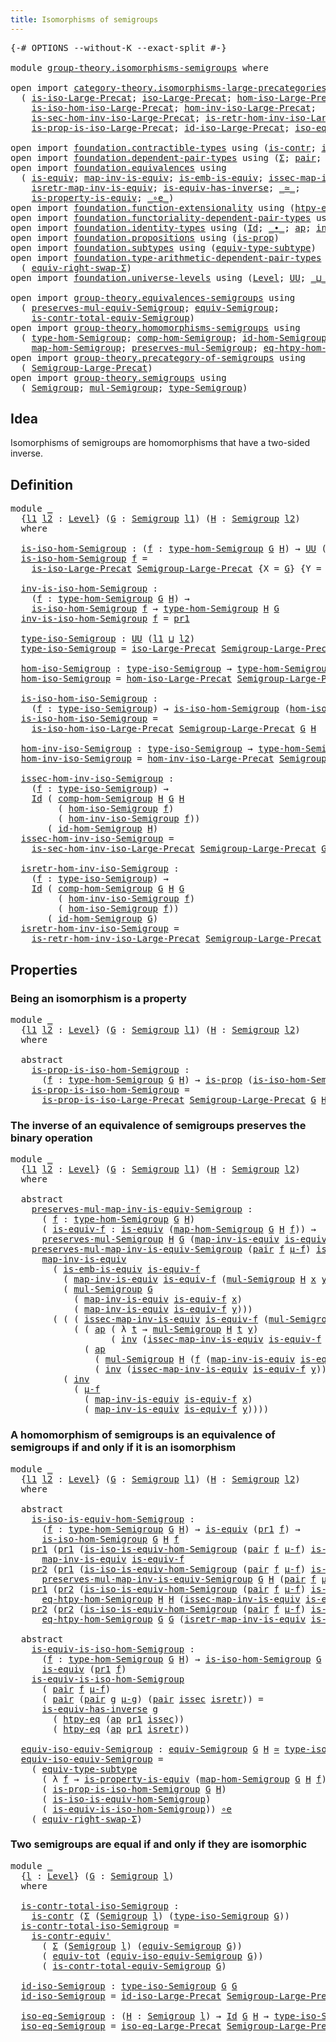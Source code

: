 ```yaml
---
title: Isomorphisms of semigroups
---
```


<pre class="Agda"><a id="52" class="Symbol">{-#</a> <a id="56" class="Keyword">OPTIONS</a> <a id="64" class="Pragma">--without-K</a> <a id="76" class="Pragma">--exact-split</a> <a id="90" class="Symbol">#-}</a>

<a id="95" class="Keyword">module</a> <a id="102" href="group-theory.isomorphisms-semigroups.html" class="Module">group-theory.isomorphisms-semigroups</a> <a id="139" class="Keyword">where</a>

<a id="146" class="Keyword">open</a> <a id="151" class="Keyword">import</a> <a id="158" href="category-theory.isomorphisms-large-precategories.html" class="Module">category-theory.isomorphisms-large-precategories</a> <a id="207" class="Keyword">using</a>
  <a id="215" class="Symbol">(</a> <a id="217" href="category-theory.isomorphisms-large-precategories.html#1253" class="Function">is-iso-Large-Precat</a><a id="236" class="Symbol">;</a> <a id="238" href="category-theory.isomorphisms-large-precategories.html#1879" class="Function">iso-Large-Precat</a><a id="254" class="Symbol">;</a> <a id="256" href="category-theory.isomorphisms-large-precategories.html#2025" class="Function">hom-iso-Large-Precat</a><a id="276" class="Symbol">;</a>
    <a id="282" href="category-theory.isomorphisms-large-precategories.html#2127" class="Function">is-iso-hom-iso-Large-Precat</a><a id="309" class="Symbol">;</a> <a id="311" href="category-theory.isomorphisms-large-precategories.html#2280" class="Function">hom-inv-iso-Large-Precat</a><a id="335" class="Symbol">;</a>
    <a id="341" href="category-theory.isomorphisms-large-precategories.html#2400" class="Function">is-sec-hom-inv-iso-Large-Precat</a><a id="372" class="Symbol">;</a> <a id="374" href="category-theory.isomorphisms-large-precategories.html#2652" class="Function">is-retr-hom-inv-iso-Large-Precat</a><a id="406" class="Symbol">;</a>
    <a id="412" href="category-theory.isomorphisms-large-precategories.html#5605" class="Function">is-prop-is-iso-Large-Precat</a><a id="439" class="Symbol">;</a> <a id="441" href="category-theory.isomorphisms-large-precategories.html#3263" class="Function">id-iso-Large-Precat</a><a id="460" class="Symbol">;</a> <a id="462" href="category-theory.isomorphisms-large-precategories.html#3932" class="Function">iso-eq-Large-Precat</a><a id="481" class="Symbol">)</a>

<a id="484" class="Keyword">open</a> <a id="489" class="Keyword">import</a> <a id="496" href="foundation.contractible-types.html" class="Module">foundation.contractible-types</a> <a id="526" class="Keyword">using</a> <a id="532" class="Symbol">(</a><a id="533" href="foundation-core.contractible-types.html#1006" class="Function">is-contr</a><a id="541" class="Symbol">;</a> <a id="543" href="foundation-core.contractible-types.html#3813" class="Function">is-contr-equiv&#39;</a><a id="558" class="Symbol">)</a>
<a id="560" class="Keyword">open</a> <a id="565" class="Keyword">import</a> <a id="572" href="foundation.dependent-pair-types.html" class="Module">foundation.dependent-pair-types</a> <a id="604" class="Keyword">using</a> <a id="610" class="Symbol">(</a><a id="611" href="foundation-core.dependent-pair-types.html#515" class="Record">Σ</a><a id="612" class="Symbol">;</a> <a id="614" href="foundation-core.dependent-pair-types.html#588" class="InductiveConstructor">pair</a><a id="618" class="Symbol">;</a> <a id="620" href="foundation-core.dependent-pair-types.html#605" class="Field">pr1</a><a id="623" class="Symbol">;</a> <a id="625" href="foundation-core.dependent-pair-types.html#617" class="Field">pr2</a><a id="628" class="Symbol">)</a>
<a id="630" class="Keyword">open</a> <a id="635" class="Keyword">import</a> <a id="642" href="foundation.equivalences.html" class="Module">foundation.equivalences</a> <a id="666" class="Keyword">using</a>
  <a id="674" class="Symbol">(</a> <a id="676" href="foundation-core.equivalences.html#1556" class="Function">is-equiv</a><a id="684" class="Symbol">;</a> <a id="686" href="foundation-core.equivalences.html#4187" class="Function">map-inv-is-equiv</a><a id="702" class="Symbol">;</a> <a id="704" href="foundation-core.equivalences.html#15406" class="Function">is-emb-is-equiv</a><a id="719" class="Symbol">;</a> <a id="721" href="foundation-core.equivalences.html#4265" class="Function">issec-map-inv-is-equiv</a><a id="743" class="Symbol">;</a>
    <a id="749" href="foundation-core.equivalences.html#4395" class="Function">isretr-map-inv-is-equiv</a><a id="772" class="Symbol">;</a> <a id="774" href="foundation-core.equivalences.html#3013" class="Function">is-equiv-has-inverse</a><a id="794" class="Symbol">;</a> <a id="796" href="foundation-core.equivalences.html#1621" class="Function Operator">_≃_</a><a id="799" class="Symbol">;</a>
    <a id="805" href="foundation.equivalences.html#11289" class="Function">is-property-is-equiv</a><a id="825" class="Symbol">;</a> <a id="827" href="foundation-core.equivalences.html#7869" class="Function Operator">_∘e_</a><a id="831" class="Symbol">)</a>
<a id="833" class="Keyword">open</a> <a id="838" class="Keyword">import</a> <a id="845" href="foundation.function-extensionality.html" class="Module">foundation.function-extensionality</a> <a id="880" class="Keyword">using</a> <a id="886" class="Symbol">(</a><a id="887" href="foundation-core.function-extensionality.html#965" class="Function">htpy-eq</a><a id="894" class="Symbol">)</a>
<a id="896" class="Keyword">open</a> <a id="901" class="Keyword">import</a> <a id="908" href="foundation.functoriality-dependent-pair-types.html" class="Module">foundation.functoriality-dependent-pair-types</a> <a id="954" class="Keyword">using</a> <a id="960" class="Symbol">(</a><a id="961" href="foundation-core.functoriality-dependent-pair-types.html#6817" class="Function">equiv-tot</a><a id="970" class="Symbol">)</a>
<a id="972" class="Keyword">open</a> <a id="977" class="Keyword">import</a> <a id="984" href="foundation.identity-types.html" class="Module">foundation.identity-types</a> <a id="1010" class="Keyword">using</a> <a id="1016" class="Symbol">(</a><a id="1017" href="foundation-core.identity-types.html#1767" class="Datatype">Id</a><a id="1019" class="Symbol">;</a> <a id="1021" href="foundation-core.identity-types.html#2425" class="Function Operator">_∙_</a><a id="1024" class="Symbol">;</a> <a id="1026" href="foundation-core.identity-types.html#4003" class="Function">ap</a><a id="1028" class="Symbol">;</a> <a id="1030" href="foundation-core.identity-types.html#2729" class="Function">inv</a><a id="1033" class="Symbol">)</a>
<a id="1035" class="Keyword">open</a> <a id="1040" class="Keyword">import</a> <a id="1047" href="foundation.propositions.html" class="Module">foundation.propositions</a> <a id="1071" class="Keyword">using</a> <a id="1077" class="Symbol">(</a><a id="1078" href="foundation-core.propositions.html#1309" class="Function">is-prop</a><a id="1085" class="Symbol">)</a>
<a id="1087" class="Keyword">open</a> <a id="1092" class="Keyword">import</a> <a id="1099" href="foundation.subtypes.html" class="Module">foundation.subtypes</a> <a id="1119" class="Keyword">using</a> <a id="1125" class="Symbol">(</a><a id="1126" href="foundation-core.subtypes.html#6108" class="Function">equiv-type-subtype</a><a id="1144" class="Symbol">)</a>
<a id="1146" class="Keyword">open</a> <a id="1151" class="Keyword">import</a> <a id="1158" href="foundation.type-arithmetic-dependent-pair-types.html" class="Module">foundation.type-arithmetic-dependent-pair-types</a> <a id="1206" class="Keyword">using</a>
  <a id="1214" class="Symbol">(</a> <a id="1216" href="foundation-core.type-arithmetic-dependent-pair-types.html#11376" class="Function">equiv-right-swap-Σ</a><a id="1234" class="Symbol">)</a>
<a id="1236" class="Keyword">open</a> <a id="1241" class="Keyword">import</a> <a id="1248" href="foundation.universe-levels.html" class="Module">foundation.universe-levels</a> <a id="1275" class="Keyword">using</a> <a id="1281" class="Symbol">(</a><a id="1282" href="Agda.Primitive.html#597" class="Postulate">Level</a><a id="1287" class="Symbol">;</a> <a id="1289" href="foundation-core.universe-levels.html#235" class="Primitive">UU</a><a id="1291" class="Symbol">;</a> <a id="1293" href="Agda.Primitive.html#810" class="Primitive Operator">_⊔_</a><a id="1296" class="Symbol">)</a>

<a id="1299" class="Keyword">open</a> <a id="1304" class="Keyword">import</a> <a id="1311" href="group-theory.equivalences-semigroups.html" class="Module">group-theory.equivalences-semigroups</a> <a id="1348" class="Keyword">using</a>
  <a id="1356" class="Symbol">(</a> <a id="1358" href="group-theory.equivalences-semigroups.html#1824" class="Function">preserves-mul-equiv-Semigroup</a><a id="1387" class="Symbol">;</a> <a id="1389" href="group-theory.equivalences-semigroups.html#2014" class="Function">equiv-Semigroup</a><a id="1404" class="Symbol">;</a>
    <a id="1410" href="group-theory.equivalences-semigroups.html#3952" class="Function">is-contr-total-equiv-Semigroup</a><a id="1440" class="Symbol">)</a>
<a id="1442" class="Keyword">open</a> <a id="1447" class="Keyword">import</a> <a id="1454" href="group-theory.homomorphisms-semigroups.html" class="Module">group-theory.homomorphisms-semigroups</a> <a id="1492" class="Keyword">using</a>
  <a id="1500" class="Symbol">(</a> <a id="1502" href="group-theory.homomorphisms-semigroups.html#2338" class="Function">type-hom-Semigroup</a><a id="1520" class="Symbol">;</a> <a id="1522" href="group-theory.homomorphisms-semigroups.html#4961" class="Function">comp-hom-Semigroup</a><a id="1540" class="Symbol">;</a> <a id="1542" href="group-theory.homomorphisms-semigroups.html#4742" class="Function">id-hom-Semigroup</a><a id="1558" class="Symbol">;</a>
    <a id="1564" href="group-theory.homomorphisms-semigroups.html#2476" class="Function">map-hom-Semigroup</a><a id="1581" class="Symbol">;</a> <a id="1583" href="group-theory.homomorphisms-semigroups.html#1935" class="Function">preserves-mul-Semigroup</a><a id="1606" class="Symbol">;</a> <a id="1608" href="group-theory.homomorphisms-semigroups.html#3943" class="Function">eq-htpy-hom-Semigroup</a><a id="1629" class="Symbol">)</a>
<a id="1631" class="Keyword">open</a> <a id="1636" class="Keyword">import</a> <a id="1643" href="group-theory.precategory-of-semigroups.html" class="Module">group-theory.precategory-of-semigroups</a> <a id="1682" class="Keyword">using</a>
  <a id="1690" class="Symbol">(</a> <a id="1692" href="group-theory.precategory-of-semigroups.html#899" class="Function">Semigroup-Large-Precat</a><a id="1714" class="Symbol">)</a>
<a id="1716" class="Keyword">open</a> <a id="1721" class="Keyword">import</a> <a id="1728" href="group-theory.semigroups.html" class="Module">group-theory.semigroups</a> <a id="1752" class="Keyword">using</a>
  <a id="1760" class="Symbol">(</a> <a id="1762" href="group-theory.semigroups.html#750" class="Function">Semigroup</a><a id="1771" class="Symbol">;</a> <a id="1773" href="group-theory.semigroups.html#1228" class="Function">mul-Semigroup</a><a id="1786" class="Symbol">;</a> <a id="1788" href="group-theory.semigroups.html#946" class="Function">type-Semigroup</a><a id="1802" class="Symbol">)</a>
</pre>
## Idea

Isomorphisms of semigroups are homomorphisms that have a two-sided inverse.

## Definition

<pre class="Agda"><a id="1918" class="Keyword">module</a> <a id="1925" href="group-theory.isomorphisms-semigroups.html#1925" class="Module">_</a>
  <a id="1929" class="Symbol">{</a><a id="1930" href="group-theory.isomorphisms-semigroups.html#1930" class="Bound">l1</a> <a id="1933" href="group-theory.isomorphisms-semigroups.html#1933" class="Bound">l2</a> <a id="1936" class="Symbol">:</a> <a id="1938" href="Agda.Primitive.html#597" class="Postulate">Level</a><a id="1943" class="Symbol">}</a> <a id="1945" class="Symbol">(</a><a id="1946" href="group-theory.isomorphisms-semigroups.html#1946" class="Bound">G</a> <a id="1948" class="Symbol">:</a> <a id="1950" href="group-theory.semigroups.html#750" class="Function">Semigroup</a> <a id="1960" href="group-theory.isomorphisms-semigroups.html#1930" class="Bound">l1</a><a id="1962" class="Symbol">)</a> <a id="1964" class="Symbol">(</a><a id="1965" href="group-theory.isomorphisms-semigroups.html#1965" class="Bound">H</a> <a id="1967" class="Symbol">:</a> <a id="1969" href="group-theory.semigroups.html#750" class="Function">Semigroup</a> <a id="1979" href="group-theory.isomorphisms-semigroups.html#1933" class="Bound">l2</a><a id="1981" class="Symbol">)</a>
  <a id="1985" class="Keyword">where</a>
  
  <a id="1996" href="group-theory.isomorphisms-semigroups.html#1996" class="Function">is-iso-hom-Semigroup</a> <a id="2017" class="Symbol">:</a> <a id="2019" class="Symbol">(</a><a id="2020" href="group-theory.isomorphisms-semigroups.html#2020" class="Bound">f</a> <a id="2022" class="Symbol">:</a> <a id="2024" href="group-theory.homomorphisms-semigroups.html#2338" class="Function">type-hom-Semigroup</a> <a id="2043" href="group-theory.isomorphisms-semigroups.html#1946" class="Bound">G</a> <a id="2045" href="group-theory.isomorphisms-semigroups.html#1965" class="Bound">H</a><a id="2046" class="Symbol">)</a> <a id="2048" class="Symbol">→</a> <a id="2050" href="foundation-core.universe-levels.html#235" class="Primitive">UU</a> <a id="2053" class="Symbol">(</a><a id="2054" href="group-theory.isomorphisms-semigroups.html#1930" class="Bound">l1</a> <a id="2057" href="Agda.Primitive.html#810" class="Primitive Operator">⊔</a> <a id="2059" href="group-theory.isomorphisms-semigroups.html#1933" class="Bound">l2</a><a id="2061" class="Symbol">)</a>
  <a id="2065" href="group-theory.isomorphisms-semigroups.html#1996" class="Function">is-iso-hom-Semigroup</a> <a id="2086" href="group-theory.isomorphisms-semigroups.html#2086" class="Bound">f</a> <a id="2088" class="Symbol">=</a>
    <a id="2094" href="category-theory.isomorphisms-large-precategories.html#1253" class="Function">is-iso-Large-Precat</a> <a id="2114" href="group-theory.precategory-of-semigroups.html#899" class="Function">Semigroup-Large-Precat</a> <a id="2137" class="Symbol">{</a><a id="2138" class="Argument">X</a> <a id="2140" class="Symbol">=</a> <a id="2142" href="group-theory.isomorphisms-semigroups.html#1946" class="Bound">G</a><a id="2143" class="Symbol">}</a> <a id="2145" class="Symbol">{</a><a id="2146" class="Argument">Y</a> <a id="2148" class="Symbol">=</a> <a id="2150" href="group-theory.isomorphisms-semigroups.html#1965" class="Bound">H</a><a id="2151" class="Symbol">}</a> <a id="2153" href="group-theory.isomorphisms-semigroups.html#2086" class="Bound">f</a>

  <a id="2158" href="group-theory.isomorphisms-semigroups.html#2158" class="Function">inv-is-iso-hom-Semigroup</a> <a id="2183" class="Symbol">:</a>
    <a id="2189" class="Symbol">(</a><a id="2190" href="group-theory.isomorphisms-semigroups.html#2190" class="Bound">f</a> <a id="2192" class="Symbol">:</a> <a id="2194" href="group-theory.homomorphisms-semigroups.html#2338" class="Function">type-hom-Semigroup</a> <a id="2213" href="group-theory.isomorphisms-semigroups.html#1946" class="Bound">G</a> <a id="2215" href="group-theory.isomorphisms-semigroups.html#1965" class="Bound">H</a><a id="2216" class="Symbol">)</a> <a id="2218" class="Symbol">→</a>
    <a id="2224" href="group-theory.isomorphisms-semigroups.html#1996" class="Function">is-iso-hom-Semigroup</a> <a id="2245" href="group-theory.isomorphisms-semigroups.html#2190" class="Bound">f</a> <a id="2247" class="Symbol">→</a> <a id="2249" href="group-theory.homomorphisms-semigroups.html#2338" class="Function">type-hom-Semigroup</a> <a id="2268" href="group-theory.isomorphisms-semigroups.html#1965" class="Bound">H</a> <a id="2270" href="group-theory.isomorphisms-semigroups.html#1946" class="Bound">G</a>
  <a id="2274" href="group-theory.isomorphisms-semigroups.html#2158" class="Function">inv-is-iso-hom-Semigroup</a> <a id="2299" href="group-theory.isomorphisms-semigroups.html#2299" class="Bound">f</a> <a id="2301" class="Symbol">=</a> <a id="2303" href="foundation-core.dependent-pair-types.html#605" class="Field">pr1</a>

  <a id="2310" href="group-theory.isomorphisms-semigroups.html#2310" class="Function">type-iso-Semigroup</a> <a id="2329" class="Symbol">:</a> <a id="2331" href="foundation-core.universe-levels.html#235" class="Primitive">UU</a> <a id="2334" class="Symbol">(</a><a id="2335" href="group-theory.isomorphisms-semigroups.html#1930" class="Bound">l1</a> <a id="2338" href="Agda.Primitive.html#810" class="Primitive Operator">⊔</a> <a id="2340" href="group-theory.isomorphisms-semigroups.html#1933" class="Bound">l2</a><a id="2342" class="Symbol">)</a>
  <a id="2346" href="group-theory.isomorphisms-semigroups.html#2310" class="Function">type-iso-Semigroup</a> <a id="2365" class="Symbol">=</a> <a id="2367" href="category-theory.isomorphisms-large-precategories.html#1879" class="Function">iso-Large-Precat</a> <a id="2384" href="group-theory.precategory-of-semigroups.html#899" class="Function">Semigroup-Large-Precat</a> <a id="2407" href="group-theory.isomorphisms-semigroups.html#1946" class="Bound">G</a> <a id="2409" href="group-theory.isomorphisms-semigroups.html#1965" class="Bound">H</a>
  
  <a id="2416" href="group-theory.isomorphisms-semigroups.html#2416" class="Function">hom-iso-Semigroup</a> <a id="2434" class="Symbol">:</a> <a id="2436" href="group-theory.isomorphisms-semigroups.html#2310" class="Function">type-iso-Semigroup</a> <a id="2455" class="Symbol">→</a> <a id="2457" href="group-theory.homomorphisms-semigroups.html#2338" class="Function">type-hom-Semigroup</a> <a id="2476" href="group-theory.isomorphisms-semigroups.html#1946" class="Bound">G</a> <a id="2478" href="group-theory.isomorphisms-semigroups.html#1965" class="Bound">H</a>
  <a id="2482" href="group-theory.isomorphisms-semigroups.html#2416" class="Function">hom-iso-Semigroup</a> <a id="2500" class="Symbol">=</a> <a id="2502" href="category-theory.isomorphisms-large-precategories.html#2025" class="Function">hom-iso-Large-Precat</a> <a id="2523" href="group-theory.precategory-of-semigroups.html#899" class="Function">Semigroup-Large-Precat</a> <a id="2546" href="group-theory.isomorphisms-semigroups.html#1946" class="Bound">G</a> <a id="2548" href="group-theory.isomorphisms-semigroups.html#1965" class="Bound">H</a>

  <a id="2553" href="group-theory.isomorphisms-semigroups.html#2553" class="Function">is-iso-hom-iso-Semigroup</a> <a id="2578" class="Symbol">:</a>
    <a id="2584" class="Symbol">(</a><a id="2585" href="group-theory.isomorphisms-semigroups.html#2585" class="Bound">f</a> <a id="2587" class="Symbol">:</a> <a id="2589" href="group-theory.isomorphisms-semigroups.html#2310" class="Function">type-iso-Semigroup</a><a id="2607" class="Symbol">)</a> <a id="2609" class="Symbol">→</a> <a id="2611" href="group-theory.isomorphisms-semigroups.html#1996" class="Function">is-iso-hom-Semigroup</a> <a id="2632" class="Symbol">(</a><a id="2633" href="group-theory.isomorphisms-semigroups.html#2416" class="Function">hom-iso-Semigroup</a> <a id="2651" href="group-theory.isomorphisms-semigroups.html#2585" class="Bound">f</a><a id="2652" class="Symbol">)</a>
  <a id="2656" href="group-theory.isomorphisms-semigroups.html#2553" class="Function">is-iso-hom-iso-Semigroup</a> <a id="2681" class="Symbol">=</a>
    <a id="2687" href="category-theory.isomorphisms-large-precategories.html#2127" class="Function">is-iso-hom-iso-Large-Precat</a> <a id="2715" href="group-theory.precategory-of-semigroups.html#899" class="Function">Semigroup-Large-Precat</a> <a id="2738" href="group-theory.isomorphisms-semigroups.html#1946" class="Bound">G</a> <a id="2740" href="group-theory.isomorphisms-semigroups.html#1965" class="Bound">H</a>

  <a id="2745" href="group-theory.isomorphisms-semigroups.html#2745" class="Function">hom-inv-iso-Semigroup</a> <a id="2767" class="Symbol">:</a> <a id="2769" href="group-theory.isomorphisms-semigroups.html#2310" class="Function">type-iso-Semigroup</a> <a id="2788" class="Symbol">→</a> <a id="2790" href="group-theory.homomorphisms-semigroups.html#2338" class="Function">type-hom-Semigroup</a> <a id="2809" href="group-theory.isomorphisms-semigroups.html#1965" class="Bound">H</a> <a id="2811" href="group-theory.isomorphisms-semigroups.html#1946" class="Bound">G</a>
  <a id="2815" href="group-theory.isomorphisms-semigroups.html#2745" class="Function">hom-inv-iso-Semigroup</a> <a id="2837" class="Symbol">=</a> <a id="2839" href="category-theory.isomorphisms-large-precategories.html#2280" class="Function">hom-inv-iso-Large-Precat</a> <a id="2864" href="group-theory.precategory-of-semigroups.html#899" class="Function">Semigroup-Large-Precat</a> <a id="2887" href="group-theory.isomorphisms-semigroups.html#1946" class="Bound">G</a> <a id="2889" href="group-theory.isomorphisms-semigroups.html#1965" class="Bound">H</a>

  <a id="2894" href="group-theory.isomorphisms-semigroups.html#2894" class="Function">issec-hom-inv-iso-Semigroup</a> <a id="2922" class="Symbol">:</a>
    <a id="2928" class="Symbol">(</a><a id="2929" href="group-theory.isomorphisms-semigroups.html#2929" class="Bound">f</a> <a id="2931" class="Symbol">:</a> <a id="2933" href="group-theory.isomorphisms-semigroups.html#2310" class="Function">type-iso-Semigroup</a><a id="2951" class="Symbol">)</a> <a id="2953" class="Symbol">→</a>
    <a id="2959" href="foundation-core.identity-types.html#1767" class="Datatype">Id</a> <a id="2962" class="Symbol">(</a> <a id="2964" href="group-theory.homomorphisms-semigroups.html#4961" class="Function">comp-hom-Semigroup</a> <a id="2983" href="group-theory.isomorphisms-semigroups.html#1965" class="Bound">H</a> <a id="2985" href="group-theory.isomorphisms-semigroups.html#1946" class="Bound">G</a> <a id="2987" href="group-theory.isomorphisms-semigroups.html#1965" class="Bound">H</a>
         <a id="2998" class="Symbol">(</a> <a id="3000" href="group-theory.isomorphisms-semigroups.html#2416" class="Function">hom-iso-Semigroup</a> <a id="3018" href="group-theory.isomorphisms-semigroups.html#2929" class="Bound">f</a><a id="3019" class="Symbol">)</a>
         <a id="3030" class="Symbol">(</a> <a id="3032" href="group-theory.isomorphisms-semigroups.html#2745" class="Function">hom-inv-iso-Semigroup</a> <a id="3054" href="group-theory.isomorphisms-semigroups.html#2929" class="Bound">f</a><a id="3055" class="Symbol">))</a>
       <a id="3065" class="Symbol">(</a> <a id="3067" href="group-theory.homomorphisms-semigroups.html#4742" class="Function">id-hom-Semigroup</a> <a id="3084" href="group-theory.isomorphisms-semigroups.html#1965" class="Bound">H</a><a id="3085" class="Symbol">)</a>
  <a id="3089" href="group-theory.isomorphisms-semigroups.html#2894" class="Function">issec-hom-inv-iso-Semigroup</a> <a id="3117" class="Symbol">=</a>
    <a id="3123" href="category-theory.isomorphisms-large-precategories.html#2400" class="Function">is-sec-hom-inv-iso-Large-Precat</a> <a id="3155" href="group-theory.precategory-of-semigroups.html#899" class="Function">Semigroup-Large-Precat</a> <a id="3178" href="group-theory.isomorphisms-semigroups.html#1946" class="Bound">G</a> <a id="3180" href="group-theory.isomorphisms-semigroups.html#1965" class="Bound">H</a>

  <a id="3185" href="group-theory.isomorphisms-semigroups.html#3185" class="Function">isretr-hom-inv-iso-Semigroup</a> <a id="3214" class="Symbol">:</a>
    <a id="3220" class="Symbol">(</a><a id="3221" href="group-theory.isomorphisms-semigroups.html#3221" class="Bound">f</a> <a id="3223" class="Symbol">:</a> <a id="3225" href="group-theory.isomorphisms-semigroups.html#2310" class="Function">type-iso-Semigroup</a><a id="3243" class="Symbol">)</a> <a id="3245" class="Symbol">→</a>
    <a id="3251" href="foundation-core.identity-types.html#1767" class="Datatype">Id</a> <a id="3254" class="Symbol">(</a> <a id="3256" href="group-theory.homomorphisms-semigroups.html#4961" class="Function">comp-hom-Semigroup</a> <a id="3275" href="group-theory.isomorphisms-semigroups.html#1946" class="Bound">G</a> <a id="3277" href="group-theory.isomorphisms-semigroups.html#1965" class="Bound">H</a> <a id="3279" href="group-theory.isomorphisms-semigroups.html#1946" class="Bound">G</a>
         <a id="3290" class="Symbol">(</a> <a id="3292" href="group-theory.isomorphisms-semigroups.html#2745" class="Function">hom-inv-iso-Semigroup</a> <a id="3314" href="group-theory.isomorphisms-semigroups.html#3221" class="Bound">f</a><a id="3315" class="Symbol">)</a>
         <a id="3326" class="Symbol">(</a> <a id="3328" href="group-theory.isomorphisms-semigroups.html#2416" class="Function">hom-iso-Semigroup</a> <a id="3346" href="group-theory.isomorphisms-semigroups.html#3221" class="Bound">f</a><a id="3347" class="Symbol">))</a>
       <a id="3357" class="Symbol">(</a> <a id="3359" href="group-theory.homomorphisms-semigroups.html#4742" class="Function">id-hom-Semigroup</a> <a id="3376" href="group-theory.isomorphisms-semigroups.html#1946" class="Bound">G</a><a id="3377" class="Symbol">)</a>
  <a id="3381" href="group-theory.isomorphisms-semigroups.html#3185" class="Function">isretr-hom-inv-iso-Semigroup</a> <a id="3410" class="Symbol">=</a>
    <a id="3416" href="category-theory.isomorphisms-large-precategories.html#2652" class="Function">is-retr-hom-inv-iso-Large-Precat</a> <a id="3449" href="group-theory.precategory-of-semigroups.html#899" class="Function">Semigroup-Large-Precat</a> <a id="3472" href="group-theory.isomorphisms-semigroups.html#1946" class="Bound">G</a> <a id="3474" href="group-theory.isomorphisms-semigroups.html#1965" class="Bound">H</a>
</pre>
## Properties

### Being an isomorphism is a property

<pre class="Agda"><a id="3544" class="Keyword">module</a> <a id="3551" href="group-theory.isomorphisms-semigroups.html#3551" class="Module">_</a>
  <a id="3555" class="Symbol">{</a><a id="3556" href="group-theory.isomorphisms-semigroups.html#3556" class="Bound">l1</a> <a id="3559" href="group-theory.isomorphisms-semigroups.html#3559" class="Bound">l2</a> <a id="3562" class="Symbol">:</a> <a id="3564" href="Agda.Primitive.html#597" class="Postulate">Level</a><a id="3569" class="Symbol">}</a> <a id="3571" class="Symbol">(</a><a id="3572" href="group-theory.isomorphisms-semigroups.html#3572" class="Bound">G</a> <a id="3574" class="Symbol">:</a> <a id="3576" href="group-theory.semigroups.html#750" class="Function">Semigroup</a> <a id="3586" href="group-theory.isomorphisms-semigroups.html#3556" class="Bound">l1</a><a id="3588" class="Symbol">)</a> <a id="3590" class="Symbol">(</a><a id="3591" href="group-theory.isomorphisms-semigroups.html#3591" class="Bound">H</a> <a id="3593" class="Symbol">:</a> <a id="3595" href="group-theory.semigroups.html#750" class="Function">Semigroup</a> <a id="3605" href="group-theory.isomorphisms-semigroups.html#3559" class="Bound">l2</a><a id="3607" class="Symbol">)</a>
  <a id="3611" class="Keyword">where</a>

  <a id="3620" class="Keyword">abstract</a>
    <a id="3633" href="group-theory.isomorphisms-semigroups.html#3633" class="Function">is-prop-is-iso-hom-Semigroup</a> <a id="3662" class="Symbol">:</a>
      <a id="3670" class="Symbol">(</a><a id="3671" href="group-theory.isomorphisms-semigroups.html#3671" class="Bound">f</a> <a id="3673" class="Symbol">:</a> <a id="3675" href="group-theory.homomorphisms-semigroups.html#2338" class="Function">type-hom-Semigroup</a> <a id="3694" href="group-theory.isomorphisms-semigroups.html#3572" class="Bound">G</a> <a id="3696" href="group-theory.isomorphisms-semigroups.html#3591" class="Bound">H</a><a id="3697" class="Symbol">)</a> <a id="3699" class="Symbol">→</a> <a id="3701" href="foundation-core.propositions.html#1309" class="Function">is-prop</a> <a id="3709" class="Symbol">(</a><a id="3710" href="group-theory.isomorphisms-semigroups.html#1996" class="Function">is-iso-hom-Semigroup</a> <a id="3731" href="group-theory.isomorphisms-semigroups.html#3572" class="Bound">G</a> <a id="3733" href="group-theory.isomorphisms-semigroups.html#3591" class="Bound">H</a> <a id="3735" href="group-theory.isomorphisms-semigroups.html#3671" class="Bound">f</a><a id="3736" class="Symbol">)</a>
    <a id="3742" href="group-theory.isomorphisms-semigroups.html#3633" class="Function">is-prop-is-iso-hom-Semigroup</a> <a id="3771" class="Symbol">=</a>
      <a id="3779" href="category-theory.isomorphisms-large-precategories.html#5605" class="Function">is-prop-is-iso-Large-Precat</a> <a id="3807" href="group-theory.precategory-of-semigroups.html#899" class="Function">Semigroup-Large-Precat</a> <a id="3830" href="group-theory.isomorphisms-semigroups.html#3572" class="Bound">G</a> <a id="3832" href="group-theory.isomorphisms-semigroups.html#3591" class="Bound">H</a>
</pre>
### The inverse of an equivalence of semigroups preserves the binary operation

<pre class="Agda"><a id="3927" class="Keyword">module</a> <a id="3934" href="group-theory.isomorphisms-semigroups.html#3934" class="Module">_</a>
  <a id="3938" class="Symbol">{</a><a id="3939" href="group-theory.isomorphisms-semigroups.html#3939" class="Bound">l1</a> <a id="3942" href="group-theory.isomorphisms-semigroups.html#3942" class="Bound">l2</a> <a id="3945" class="Symbol">:</a> <a id="3947" href="Agda.Primitive.html#597" class="Postulate">Level</a><a id="3952" class="Symbol">}</a> <a id="3954" class="Symbol">(</a><a id="3955" href="group-theory.isomorphisms-semigroups.html#3955" class="Bound">G</a> <a id="3957" class="Symbol">:</a> <a id="3959" href="group-theory.semigroups.html#750" class="Function">Semigroup</a> <a id="3969" href="group-theory.isomorphisms-semigroups.html#3939" class="Bound">l1</a><a id="3971" class="Symbol">)</a> <a id="3973" class="Symbol">(</a><a id="3974" href="group-theory.isomorphisms-semigroups.html#3974" class="Bound">H</a> <a id="3976" class="Symbol">:</a> <a id="3978" href="group-theory.semigroups.html#750" class="Function">Semigroup</a> <a id="3988" href="group-theory.isomorphisms-semigroups.html#3942" class="Bound">l2</a><a id="3990" class="Symbol">)</a>
  <a id="3994" class="Keyword">where</a>

  <a id="4003" class="Keyword">abstract</a>
    <a id="4016" href="group-theory.isomorphisms-semigroups.html#4016" class="Function">preserves-mul-map-inv-is-equiv-Semigroup</a> <a id="4057" class="Symbol">:</a>
      <a id="4065" class="Symbol">(</a> <a id="4067" href="group-theory.isomorphisms-semigroups.html#4067" class="Bound">f</a> <a id="4069" class="Symbol">:</a> <a id="4071" href="group-theory.homomorphisms-semigroups.html#2338" class="Function">type-hom-Semigroup</a> <a id="4090" href="group-theory.isomorphisms-semigroups.html#3955" class="Bound">G</a> <a id="4092" href="group-theory.isomorphisms-semigroups.html#3974" class="Bound">H</a><a id="4093" class="Symbol">)</a>
      <a id="4101" class="Symbol">(</a> <a id="4103" href="group-theory.isomorphisms-semigroups.html#4103" class="Bound">is-equiv-f</a> <a id="4114" class="Symbol">:</a> <a id="4116" href="foundation-core.equivalences.html#1556" class="Function">is-equiv</a> <a id="4125" class="Symbol">(</a><a id="4126" href="group-theory.homomorphisms-semigroups.html#2476" class="Function">map-hom-Semigroup</a> <a id="4144" href="group-theory.isomorphisms-semigroups.html#3955" class="Bound">G</a> <a id="4146" href="group-theory.isomorphisms-semigroups.html#3974" class="Bound">H</a> <a id="4148" href="group-theory.isomorphisms-semigroups.html#4067" class="Bound">f</a><a id="4149" class="Symbol">))</a> <a id="4152" class="Symbol">→</a>
      <a id="4160" href="group-theory.homomorphisms-semigroups.html#1935" class="Function">preserves-mul-Semigroup</a> <a id="4184" href="group-theory.isomorphisms-semigroups.html#3974" class="Bound">H</a> <a id="4186" href="group-theory.isomorphisms-semigroups.html#3955" class="Bound">G</a> <a id="4188" class="Symbol">(</a><a id="4189" href="foundation-core.equivalences.html#4187" class="Function">map-inv-is-equiv</a> <a id="4206" href="group-theory.isomorphisms-semigroups.html#4103" class="Bound">is-equiv-f</a><a id="4216" class="Symbol">)</a>
    <a id="4222" href="group-theory.isomorphisms-semigroups.html#4016" class="Function">preserves-mul-map-inv-is-equiv-Semigroup</a> <a id="4263" class="Symbol">(</a><a id="4264" href="foundation-core.dependent-pair-types.html#588" class="InductiveConstructor">pair</a> <a id="4269" href="group-theory.isomorphisms-semigroups.html#4269" class="Bound">f</a> <a id="4271" href="group-theory.isomorphisms-semigroups.html#4271" class="Bound">μ-f</a><a id="4274" class="Symbol">)</a> <a id="4276" href="group-theory.isomorphisms-semigroups.html#4276" class="Bound">is-equiv-f</a> <a id="4287" href="group-theory.isomorphisms-semigroups.html#4287" class="Bound">x</a> <a id="4289" href="group-theory.isomorphisms-semigroups.html#4289" class="Bound">y</a> <a id="4291" class="Symbol">=</a>
      <a id="4299" href="foundation-core.equivalences.html#4187" class="Function">map-inv-is-equiv</a>
        <a id="4324" class="Symbol">(</a> <a id="4326" href="foundation-core.equivalences.html#15406" class="Function">is-emb-is-equiv</a> <a id="4342" href="group-theory.isomorphisms-semigroups.html#4276" class="Bound">is-equiv-f</a>
          <a id="4363" class="Symbol">(</a> <a id="4365" href="foundation-core.equivalences.html#4187" class="Function">map-inv-is-equiv</a> <a id="4382" href="group-theory.isomorphisms-semigroups.html#4276" class="Bound">is-equiv-f</a> <a id="4393" class="Symbol">(</a><a id="4394" href="group-theory.semigroups.html#1228" class="Function">mul-Semigroup</a> <a id="4408" href="group-theory.isomorphisms-semigroups.html#3974" class="Bound">H</a> <a id="4410" href="group-theory.isomorphisms-semigroups.html#4287" class="Bound">x</a> <a id="4412" href="group-theory.isomorphisms-semigroups.html#4289" class="Bound">y</a><a id="4413" class="Symbol">))</a>
          <a id="4426" class="Symbol">(</a> <a id="4428" href="group-theory.semigroups.html#1228" class="Function">mul-Semigroup</a> <a id="4442" href="group-theory.isomorphisms-semigroups.html#3955" class="Bound">G</a>
            <a id="4456" class="Symbol">(</a> <a id="4458" href="foundation-core.equivalences.html#4187" class="Function">map-inv-is-equiv</a> <a id="4475" href="group-theory.isomorphisms-semigroups.html#4276" class="Bound">is-equiv-f</a> <a id="4486" href="group-theory.isomorphisms-semigroups.html#4287" class="Bound">x</a><a id="4487" class="Symbol">)</a>
            <a id="4501" class="Symbol">(</a> <a id="4503" href="foundation-core.equivalences.html#4187" class="Function">map-inv-is-equiv</a> <a id="4520" href="group-theory.isomorphisms-semigroups.html#4276" class="Bound">is-equiv-f</a> <a id="4531" href="group-theory.isomorphisms-semigroups.html#4289" class="Bound">y</a><a id="4532" class="Symbol">)))</a>
        <a id="4544" class="Symbol">(</a> <a id="4546" class="Symbol">(</a> <a id="4548" class="Symbol">(</a> <a id="4550" href="foundation-core.equivalences.html#4265" class="Function">issec-map-inv-is-equiv</a> <a id="4573" href="group-theory.isomorphisms-semigroups.html#4276" class="Bound">is-equiv-f</a> <a id="4584" class="Symbol">(</a><a id="4585" href="group-theory.semigroups.html#1228" class="Function">mul-Semigroup</a> <a id="4599" href="group-theory.isomorphisms-semigroups.html#3974" class="Bound">H</a> <a id="4601" href="group-theory.isomorphisms-semigroups.html#4287" class="Bound">x</a> <a id="4603" href="group-theory.isomorphisms-semigroups.html#4289" class="Bound">y</a><a id="4604" class="Symbol">))</a> <a id="4607" href="foundation-core.identity-types.html#2425" class="Function Operator">∙</a>
            <a id="4621" class="Symbol">(</a> <a id="4623" class="Symbol">(</a> <a id="4625" href="foundation-core.identity-types.html#4003" class="Function">ap</a> <a id="4628" class="Symbol">(</a> <a id="4630" class="Symbol">λ</a> <a id="4632" href="group-theory.isomorphisms-semigroups.html#4632" class="Bound">t</a> <a id="4634" class="Symbol">→</a> <a id="4636" href="group-theory.semigroups.html#1228" class="Function">mul-Semigroup</a> <a id="4650" href="group-theory.isomorphisms-semigroups.html#3974" class="Bound">H</a> <a id="4652" href="group-theory.isomorphisms-semigroups.html#4632" class="Bound">t</a> <a id="4654" href="group-theory.isomorphisms-semigroups.html#4289" class="Bound">y</a><a id="4655" class="Symbol">)</a>
                   <a id="4676" class="Symbol">(</a> <a id="4678" href="foundation-core.identity-types.html#2729" class="Function">inv</a> <a id="4682" class="Symbol">(</a><a id="4683" href="foundation-core.equivalences.html#4265" class="Function">issec-map-inv-is-equiv</a> <a id="4706" href="group-theory.isomorphisms-semigroups.html#4276" class="Bound">is-equiv-f</a> <a id="4717" href="group-theory.isomorphisms-semigroups.html#4287" class="Bound">x</a><a id="4718" class="Symbol">)))</a> <a id="4722" href="foundation-core.identity-types.html#2425" class="Function Operator">∙</a>
              <a id="4738" class="Symbol">(</a> <a id="4740" href="foundation-core.identity-types.html#4003" class="Function">ap</a>
                <a id="4759" class="Symbol">(</a> <a id="4761" href="group-theory.semigroups.html#1228" class="Function">mul-Semigroup</a> <a id="4775" href="group-theory.isomorphisms-semigroups.html#3974" class="Bound">H</a> <a id="4777" class="Symbol">(</a><a id="4778" href="group-theory.isomorphisms-semigroups.html#4269" class="Bound">f</a> <a id="4780" class="Symbol">(</a><a id="4781" href="foundation-core.equivalences.html#4187" class="Function">map-inv-is-equiv</a> <a id="4798" href="group-theory.isomorphisms-semigroups.html#4276" class="Bound">is-equiv-f</a> <a id="4809" href="group-theory.isomorphisms-semigroups.html#4287" class="Bound">x</a><a id="4810" class="Symbol">)))</a>
                <a id="4830" class="Symbol">(</a> <a id="4832" href="foundation-core.identity-types.html#2729" class="Function">inv</a> <a id="4836" class="Symbol">(</a><a id="4837" href="foundation-core.equivalences.html#4265" class="Function">issec-map-inv-is-equiv</a> <a id="4860" href="group-theory.isomorphisms-semigroups.html#4276" class="Bound">is-equiv-f</a> <a id="4871" href="group-theory.isomorphisms-semigroups.html#4289" class="Bound">y</a><a id="4872" class="Symbol">)))))</a> <a id="4878" href="foundation-core.identity-types.html#2425" class="Function Operator">∙</a>
          <a id="4890" class="Symbol">(</a> <a id="4892" href="foundation-core.identity-types.html#2729" class="Function">inv</a>
            <a id="4908" class="Symbol">(</a> <a id="4910" href="group-theory.isomorphisms-semigroups.html#4271" class="Bound">μ-f</a>
              <a id="4928" class="Symbol">(</a> <a id="4930" href="foundation-core.equivalences.html#4187" class="Function">map-inv-is-equiv</a> <a id="4947" href="group-theory.isomorphisms-semigroups.html#4276" class="Bound">is-equiv-f</a> <a id="4958" href="group-theory.isomorphisms-semigroups.html#4287" class="Bound">x</a><a id="4959" class="Symbol">)</a>
              <a id="4975" class="Symbol">(</a> <a id="4977" href="foundation-core.equivalences.html#4187" class="Function">map-inv-is-equiv</a> <a id="4994" href="group-theory.isomorphisms-semigroups.html#4276" class="Bound">is-equiv-f</a> <a id="5005" href="group-theory.isomorphisms-semigroups.html#4289" class="Bound">y</a><a id="5006" class="Symbol">))))</a>
</pre>
### A homomorphism of semigroups is an equivalence of semigroups if and only if it is an isomorphism

<pre class="Agda"><a id="5126" class="Keyword">module</a> <a id="5133" href="group-theory.isomorphisms-semigroups.html#5133" class="Module">_</a>
  <a id="5137" class="Symbol">{</a><a id="5138" href="group-theory.isomorphisms-semigroups.html#5138" class="Bound">l1</a> <a id="5141" href="group-theory.isomorphisms-semigroups.html#5141" class="Bound">l2</a> <a id="5144" class="Symbol">:</a> <a id="5146" href="Agda.Primitive.html#597" class="Postulate">Level</a><a id="5151" class="Symbol">}</a> <a id="5153" class="Symbol">(</a><a id="5154" href="group-theory.isomorphisms-semigroups.html#5154" class="Bound">G</a> <a id="5156" class="Symbol">:</a> <a id="5158" href="group-theory.semigroups.html#750" class="Function">Semigroup</a> <a id="5168" href="group-theory.isomorphisms-semigroups.html#5138" class="Bound">l1</a><a id="5170" class="Symbol">)</a> <a id="5172" class="Symbol">(</a><a id="5173" href="group-theory.isomorphisms-semigroups.html#5173" class="Bound">H</a> <a id="5175" class="Symbol">:</a> <a id="5177" href="group-theory.semigroups.html#750" class="Function">Semigroup</a> <a id="5187" href="group-theory.isomorphisms-semigroups.html#5141" class="Bound">l2</a><a id="5189" class="Symbol">)</a>
  <a id="5193" class="Keyword">where</a>

  <a id="5202" class="Keyword">abstract</a>
    <a id="5215" href="group-theory.isomorphisms-semigroups.html#5215" class="Function">is-iso-is-equiv-hom-Semigroup</a> <a id="5245" class="Symbol">:</a>
      <a id="5253" class="Symbol">(</a><a id="5254" href="group-theory.isomorphisms-semigroups.html#5254" class="Bound">f</a> <a id="5256" class="Symbol">:</a> <a id="5258" href="group-theory.homomorphisms-semigroups.html#2338" class="Function">type-hom-Semigroup</a> <a id="5277" href="group-theory.isomorphisms-semigroups.html#5154" class="Bound">G</a> <a id="5279" href="group-theory.isomorphisms-semigroups.html#5173" class="Bound">H</a><a id="5280" class="Symbol">)</a> <a id="5282" class="Symbol">→</a> <a id="5284" href="foundation-core.equivalences.html#1556" class="Function">is-equiv</a> <a id="5293" class="Symbol">(</a><a id="5294" href="foundation-core.dependent-pair-types.html#605" class="Field">pr1</a> <a id="5298" href="group-theory.isomorphisms-semigroups.html#5254" class="Bound">f</a><a id="5299" class="Symbol">)</a> <a id="5301" class="Symbol">→</a>
      <a id="5309" href="group-theory.isomorphisms-semigroups.html#1996" class="Function">is-iso-hom-Semigroup</a> <a id="5330" href="group-theory.isomorphisms-semigroups.html#5154" class="Bound">G</a> <a id="5332" href="group-theory.isomorphisms-semigroups.html#5173" class="Bound">H</a> <a id="5334" href="group-theory.isomorphisms-semigroups.html#5254" class="Bound">f</a>
    <a id="5340" href="foundation-core.dependent-pair-types.html#605" class="Field">pr1</a> <a id="5344" class="Symbol">(</a><a id="5345" href="foundation-core.dependent-pair-types.html#605" class="Field">pr1</a> <a id="5349" class="Symbol">(</a><a id="5350" href="group-theory.isomorphisms-semigroups.html#5215" class="Function">is-iso-is-equiv-hom-Semigroup</a> <a id="5380" class="Symbol">(</a><a id="5381" href="foundation-core.dependent-pair-types.html#588" class="InductiveConstructor">pair</a> <a id="5386" href="group-theory.isomorphisms-semigroups.html#5386" class="Bound">f</a> <a id="5388" href="group-theory.isomorphisms-semigroups.html#5388" class="Bound">μ-f</a><a id="5391" class="Symbol">)</a> <a id="5393" href="group-theory.isomorphisms-semigroups.html#5393" class="Bound">is-equiv-f</a><a id="5403" class="Symbol">))</a> <a id="5406" class="Symbol">=</a>
      <a id="5414" href="foundation-core.equivalences.html#4187" class="Function">map-inv-is-equiv</a> <a id="5431" href="group-theory.isomorphisms-semigroups.html#5393" class="Bound">is-equiv-f</a>
    <a id="5446" href="foundation-core.dependent-pair-types.html#617" class="Field">pr2</a> <a id="5450" class="Symbol">(</a><a id="5451" href="foundation-core.dependent-pair-types.html#605" class="Field">pr1</a> <a id="5455" class="Symbol">(</a><a id="5456" href="group-theory.isomorphisms-semigroups.html#5215" class="Function">is-iso-is-equiv-hom-Semigroup</a> <a id="5486" class="Symbol">(</a><a id="5487" href="foundation-core.dependent-pair-types.html#588" class="InductiveConstructor">pair</a> <a id="5492" href="group-theory.isomorphisms-semigroups.html#5492" class="Bound">f</a> <a id="5494" href="group-theory.isomorphisms-semigroups.html#5494" class="Bound">μ-f</a><a id="5497" class="Symbol">)</a> <a id="5499" href="group-theory.isomorphisms-semigroups.html#5499" class="Bound">is-equiv-f</a><a id="5509" class="Symbol">))</a> <a id="5512" class="Symbol">=</a>
      <a id="5520" href="group-theory.isomorphisms-semigroups.html#4016" class="Function">preserves-mul-map-inv-is-equiv-Semigroup</a> <a id="5561" href="group-theory.isomorphisms-semigroups.html#5154" class="Bound">G</a> <a id="5563" href="group-theory.isomorphisms-semigroups.html#5173" class="Bound">H</a> <a id="5565" class="Symbol">(</a><a id="5566" href="foundation-core.dependent-pair-types.html#588" class="InductiveConstructor">pair</a> <a id="5571" href="group-theory.isomorphisms-semigroups.html#5492" class="Bound">f</a> <a id="5573" href="group-theory.isomorphisms-semigroups.html#5494" class="Bound">μ-f</a><a id="5576" class="Symbol">)</a> <a id="5578" href="group-theory.isomorphisms-semigroups.html#5499" class="Bound">is-equiv-f</a>
    <a id="5593" href="foundation-core.dependent-pair-types.html#605" class="Field">pr1</a> <a id="5597" class="Symbol">(</a><a id="5598" href="foundation-core.dependent-pair-types.html#617" class="Field">pr2</a> <a id="5602" class="Symbol">(</a><a id="5603" href="group-theory.isomorphisms-semigroups.html#5215" class="Function">is-iso-is-equiv-hom-Semigroup</a> <a id="5633" class="Symbol">(</a><a id="5634" href="foundation-core.dependent-pair-types.html#588" class="InductiveConstructor">pair</a> <a id="5639" href="group-theory.isomorphisms-semigroups.html#5639" class="Bound">f</a> <a id="5641" href="group-theory.isomorphisms-semigroups.html#5641" class="Bound">μ-f</a><a id="5644" class="Symbol">)</a> <a id="5646" href="group-theory.isomorphisms-semigroups.html#5646" class="Bound">is-equiv-f</a><a id="5656" class="Symbol">))</a> <a id="5659" class="Symbol">=</a>
      <a id="5667" href="group-theory.homomorphisms-semigroups.html#3943" class="Function">eq-htpy-hom-Semigroup</a> <a id="5689" href="group-theory.isomorphisms-semigroups.html#5173" class="Bound">H</a> <a id="5691" href="group-theory.isomorphisms-semigroups.html#5173" class="Bound">H</a> <a id="5693" class="Symbol">(</a><a id="5694" href="foundation-core.equivalences.html#4265" class="Function">issec-map-inv-is-equiv</a> <a id="5717" href="group-theory.isomorphisms-semigroups.html#5646" class="Bound">is-equiv-f</a><a id="5727" class="Symbol">)</a>
    <a id="5733" href="foundation-core.dependent-pair-types.html#617" class="Field">pr2</a> <a id="5737" class="Symbol">(</a><a id="5738" href="foundation-core.dependent-pair-types.html#617" class="Field">pr2</a> <a id="5742" class="Symbol">(</a><a id="5743" href="group-theory.isomorphisms-semigroups.html#5215" class="Function">is-iso-is-equiv-hom-Semigroup</a> <a id="5773" class="Symbol">(</a><a id="5774" href="foundation-core.dependent-pair-types.html#588" class="InductiveConstructor">pair</a> <a id="5779" href="group-theory.isomorphisms-semigroups.html#5779" class="Bound">f</a> <a id="5781" href="group-theory.isomorphisms-semigroups.html#5781" class="Bound">μ-f</a><a id="5784" class="Symbol">)</a> <a id="5786" href="group-theory.isomorphisms-semigroups.html#5786" class="Bound">is-equiv-f</a><a id="5796" class="Symbol">))</a> <a id="5799" class="Symbol">=</a>
      <a id="5807" href="group-theory.homomorphisms-semigroups.html#3943" class="Function">eq-htpy-hom-Semigroup</a> <a id="5829" href="group-theory.isomorphisms-semigroups.html#5154" class="Bound">G</a> <a id="5831" href="group-theory.isomorphisms-semigroups.html#5154" class="Bound">G</a> <a id="5833" class="Symbol">(</a><a id="5834" href="foundation-core.equivalences.html#4395" class="Function">isretr-map-inv-is-equiv</a> <a id="5858" href="group-theory.isomorphisms-semigroups.html#5786" class="Bound">is-equiv-f</a><a id="5868" class="Symbol">)</a>         

  <a id="5882" class="Keyword">abstract</a>
    <a id="5895" href="group-theory.isomorphisms-semigroups.html#5895" class="Function">is-equiv-is-iso-hom-Semigroup</a> <a id="5925" class="Symbol">:</a>
      <a id="5933" class="Symbol">(</a><a id="5934" href="group-theory.isomorphisms-semigroups.html#5934" class="Bound">f</a> <a id="5936" class="Symbol">:</a> <a id="5938" href="group-theory.homomorphisms-semigroups.html#2338" class="Function">type-hom-Semigroup</a> <a id="5957" href="group-theory.isomorphisms-semigroups.html#5154" class="Bound">G</a> <a id="5959" href="group-theory.isomorphisms-semigroups.html#5173" class="Bound">H</a><a id="5960" class="Symbol">)</a> <a id="5962" class="Symbol">→</a> <a id="5964" href="group-theory.isomorphisms-semigroups.html#1996" class="Function">is-iso-hom-Semigroup</a> <a id="5985" href="group-theory.isomorphisms-semigroups.html#5154" class="Bound">G</a> <a id="5987" href="group-theory.isomorphisms-semigroups.html#5173" class="Bound">H</a> <a id="5989" href="group-theory.isomorphisms-semigroups.html#5934" class="Bound">f</a> <a id="5991" class="Symbol">→</a>
      <a id="5999" href="foundation-core.equivalences.html#1556" class="Function">is-equiv</a> <a id="6008" class="Symbol">(</a><a id="6009" href="foundation-core.dependent-pair-types.html#605" class="Field">pr1</a> <a id="6013" href="group-theory.isomorphisms-semigroups.html#5934" class="Bound">f</a><a id="6014" class="Symbol">)</a>
    <a id="6020" href="group-theory.isomorphisms-semigroups.html#5895" class="Function">is-equiv-is-iso-hom-Semigroup</a>
      <a id="6056" class="Symbol">(</a> <a id="6058" href="foundation-core.dependent-pair-types.html#588" class="InductiveConstructor">pair</a> <a id="6063" href="group-theory.isomorphisms-semigroups.html#6063" class="Bound">f</a> <a id="6065" href="group-theory.isomorphisms-semigroups.html#6065" class="Bound">μ-f</a><a id="6068" class="Symbol">)</a>
      <a id="6076" class="Symbol">(</a> <a id="6078" href="foundation-core.dependent-pair-types.html#588" class="InductiveConstructor">pair</a> <a id="6083" class="Symbol">(</a><a id="6084" href="foundation-core.dependent-pair-types.html#588" class="InductiveConstructor">pair</a> <a id="6089" href="group-theory.isomorphisms-semigroups.html#6089" class="Bound">g</a> <a id="6091" href="group-theory.isomorphisms-semigroups.html#6091" class="Bound">μ-g</a><a id="6094" class="Symbol">)</a> <a id="6096" class="Symbol">(</a><a id="6097" href="foundation-core.dependent-pair-types.html#588" class="InductiveConstructor">pair</a> <a id="6102" href="group-theory.isomorphisms-semigroups.html#6102" class="Bound">issec</a> <a id="6108" href="group-theory.isomorphisms-semigroups.html#6108" class="Bound">isretr</a><a id="6114" class="Symbol">))</a> <a id="6117" class="Symbol">=</a>
      <a id="6125" href="foundation-core.equivalences.html#3013" class="Function">is-equiv-has-inverse</a> <a id="6146" href="group-theory.isomorphisms-semigroups.html#6089" class="Bound">g</a>
        <a id="6156" class="Symbol">(</a> <a id="6158" href="foundation-core.function-extensionality.html#965" class="Function">htpy-eq</a> <a id="6166" class="Symbol">(</a><a id="6167" href="foundation-core.identity-types.html#4003" class="Function">ap</a> <a id="6170" href="foundation-core.dependent-pair-types.html#605" class="Field">pr1</a> <a id="6174" href="group-theory.isomorphisms-semigroups.html#6102" class="Bound">issec</a><a id="6179" class="Symbol">))</a>
        <a id="6190" class="Symbol">(</a> <a id="6192" href="foundation-core.function-extensionality.html#965" class="Function">htpy-eq</a> <a id="6200" class="Symbol">(</a><a id="6201" href="foundation-core.identity-types.html#4003" class="Function">ap</a> <a id="6204" href="foundation-core.dependent-pair-types.html#605" class="Field">pr1</a> <a id="6208" href="group-theory.isomorphisms-semigroups.html#6108" class="Bound">isretr</a><a id="6214" class="Symbol">))</a>

  <a id="6220" href="group-theory.isomorphisms-semigroups.html#6220" class="Function">equiv-iso-equiv-Semigroup</a> <a id="6246" class="Symbol">:</a> <a id="6248" href="group-theory.equivalences-semigroups.html#2014" class="Function">equiv-Semigroup</a> <a id="6264" href="group-theory.isomorphisms-semigroups.html#5154" class="Bound">G</a> <a id="6266" href="group-theory.isomorphisms-semigroups.html#5173" class="Bound">H</a> <a id="6268" href="foundation-core.equivalences.html#1621" class="Function Operator">≃</a> <a id="6270" href="group-theory.isomorphisms-semigroups.html#2310" class="Function">type-iso-Semigroup</a> <a id="6289" href="group-theory.isomorphisms-semigroups.html#5154" class="Bound">G</a> <a id="6291" href="group-theory.isomorphisms-semigroups.html#5173" class="Bound">H</a>
  <a id="6295" href="group-theory.isomorphisms-semigroups.html#6220" class="Function">equiv-iso-equiv-Semigroup</a> <a id="6321" class="Symbol">=</a>
    <a id="6327" class="Symbol">(</a> <a id="6329" href="foundation-core.subtypes.html#6108" class="Function">equiv-type-subtype</a>
      <a id="6354" class="Symbol">(</a> <a id="6356" class="Symbol">λ</a> <a id="6358" href="group-theory.isomorphisms-semigroups.html#6358" class="Bound">f</a> <a id="6360" class="Symbol">→</a> <a id="6362" href="foundation.equivalences.html#11289" class="Function">is-property-is-equiv</a> <a id="6383" class="Symbol">(</a><a id="6384" href="group-theory.homomorphisms-semigroups.html#2476" class="Function">map-hom-Semigroup</a> <a id="6402" href="group-theory.isomorphisms-semigroups.html#5154" class="Bound">G</a> <a id="6404" href="group-theory.isomorphisms-semigroups.html#5173" class="Bound">H</a> <a id="6406" href="group-theory.isomorphisms-semigroups.html#6358" class="Bound">f</a><a id="6407" class="Symbol">))</a>
      <a id="6416" class="Symbol">(</a> <a id="6418" href="group-theory.isomorphisms-semigroups.html#3633" class="Function">is-prop-is-iso-hom-Semigroup</a> <a id="6447" href="group-theory.isomorphisms-semigroups.html#5154" class="Bound">G</a> <a id="6449" href="group-theory.isomorphisms-semigroups.html#5173" class="Bound">H</a><a id="6450" class="Symbol">)</a>
      <a id="6458" class="Symbol">(</a> <a id="6460" href="group-theory.isomorphisms-semigroups.html#5215" class="Function">is-iso-is-equiv-hom-Semigroup</a><a id="6489" class="Symbol">)</a>
      <a id="6497" class="Symbol">(</a> <a id="6499" href="group-theory.isomorphisms-semigroups.html#5895" class="Function">is-equiv-is-iso-hom-Semigroup</a><a id="6528" class="Symbol">))</a> <a id="6531" href="foundation-core.equivalences.html#7869" class="Function Operator">∘e</a>
    <a id="6538" class="Symbol">(</a> <a id="6540" href="foundation-core.type-arithmetic-dependent-pair-types.html#11376" class="Function">equiv-right-swap-Σ</a><a id="6558" class="Symbol">)</a>
</pre>
### Two semigroups are equal if and only if they are isomorphic

<pre class="Agda"><a id="6638" class="Keyword">module</a> <a id="6645" href="group-theory.isomorphisms-semigroups.html#6645" class="Module">_</a>
  <a id="6649" class="Symbol">{</a><a id="6650" href="group-theory.isomorphisms-semigroups.html#6650" class="Bound">l</a> <a id="6652" class="Symbol">:</a> <a id="6654" href="Agda.Primitive.html#597" class="Postulate">Level</a><a id="6659" class="Symbol">}</a> <a id="6661" class="Symbol">(</a><a id="6662" href="group-theory.isomorphisms-semigroups.html#6662" class="Bound">G</a> <a id="6664" class="Symbol">:</a> <a id="6666" href="group-theory.semigroups.html#750" class="Function">Semigroup</a> <a id="6676" href="group-theory.isomorphisms-semigroups.html#6650" class="Bound">l</a><a id="6677" class="Symbol">)</a>
  <a id="6681" class="Keyword">where</a>

  <a id="6690" href="group-theory.isomorphisms-semigroups.html#6690" class="Function">is-contr-total-iso-Semigroup</a> <a id="6719" class="Symbol">:</a>
    <a id="6725" href="foundation-core.contractible-types.html#1006" class="Function">is-contr</a> <a id="6734" class="Symbol">(</a><a id="6735" href="foundation-core.dependent-pair-types.html#515" class="Record">Σ</a> <a id="6737" class="Symbol">(</a><a id="6738" href="group-theory.semigroups.html#750" class="Function">Semigroup</a> <a id="6748" href="group-theory.isomorphisms-semigroups.html#6650" class="Bound">l</a><a id="6749" class="Symbol">)</a> <a id="6751" class="Symbol">(</a><a id="6752" href="group-theory.isomorphisms-semigroups.html#2310" class="Function">type-iso-Semigroup</a> <a id="6771" href="group-theory.isomorphisms-semigroups.html#6662" class="Bound">G</a><a id="6772" class="Symbol">))</a>
  <a id="6777" href="group-theory.isomorphisms-semigroups.html#6690" class="Function">is-contr-total-iso-Semigroup</a> <a id="6806" class="Symbol">=</a>
    <a id="6812" href="foundation-core.contractible-types.html#3813" class="Function">is-contr-equiv&#39;</a>
      <a id="6834" class="Symbol">(</a> <a id="6836" href="foundation-core.dependent-pair-types.html#515" class="Record">Σ</a> <a id="6838" class="Symbol">(</a><a id="6839" href="group-theory.semigroups.html#750" class="Function">Semigroup</a> <a id="6849" href="group-theory.isomorphisms-semigroups.html#6650" class="Bound">l</a><a id="6850" class="Symbol">)</a> <a id="6852" class="Symbol">(</a><a id="6853" href="group-theory.equivalences-semigroups.html#2014" class="Function">equiv-Semigroup</a> <a id="6869" href="group-theory.isomorphisms-semigroups.html#6662" class="Bound">G</a><a id="6870" class="Symbol">))</a>
      <a id="6879" class="Symbol">(</a> <a id="6881" href="foundation-core.functoriality-dependent-pair-types.html#6817" class="Function">equiv-tot</a> <a id="6891" class="Symbol">(</a><a id="6892" href="group-theory.isomorphisms-semigroups.html#6220" class="Function">equiv-iso-equiv-Semigroup</a> <a id="6918" href="group-theory.isomorphisms-semigroups.html#6662" class="Bound">G</a><a id="6919" class="Symbol">))</a>
      <a id="6928" class="Symbol">(</a> <a id="6930" href="group-theory.equivalences-semigroups.html#3952" class="Function">is-contr-total-equiv-Semigroup</a> <a id="6961" href="group-theory.isomorphisms-semigroups.html#6662" class="Bound">G</a><a id="6962" class="Symbol">)</a>

  <a id="6967" href="group-theory.isomorphisms-semigroups.html#6967" class="Function">id-iso-Semigroup</a> <a id="6984" class="Symbol">:</a> <a id="6986" href="group-theory.isomorphisms-semigroups.html#2310" class="Function">type-iso-Semigroup</a> <a id="7005" href="group-theory.isomorphisms-semigroups.html#6662" class="Bound">G</a> <a id="7007" href="group-theory.isomorphisms-semigroups.html#6662" class="Bound">G</a>
  <a id="7011" href="group-theory.isomorphisms-semigroups.html#6967" class="Function">id-iso-Semigroup</a> <a id="7028" class="Symbol">=</a> <a id="7030" href="category-theory.isomorphisms-large-precategories.html#3263" class="Function">id-iso-Large-Precat</a> <a id="7050" href="group-theory.precategory-of-semigroups.html#899" class="Function">Semigroup-Large-Precat</a> <a id="7073" class="Symbol">{</a><a id="7074" class="Argument">X</a> <a id="7076" class="Symbol">=</a> <a id="7078" href="group-theory.isomorphisms-semigroups.html#6662" class="Bound">G</a><a id="7079" class="Symbol">}</a>

  <a id="7084" href="group-theory.isomorphisms-semigroups.html#7084" class="Function">iso-eq-Semigroup</a> <a id="7101" class="Symbol">:</a> <a id="7103" class="Symbol">(</a><a id="7104" href="group-theory.isomorphisms-semigroups.html#7104" class="Bound">H</a> <a id="7106" class="Symbol">:</a> <a id="7108" href="group-theory.semigroups.html#750" class="Function">Semigroup</a> <a id="7118" href="group-theory.isomorphisms-semigroups.html#6650" class="Bound">l</a><a id="7119" class="Symbol">)</a> <a id="7121" class="Symbol">→</a> <a id="7123" href="foundation-core.identity-types.html#1767" class="Datatype">Id</a> <a id="7126" href="group-theory.isomorphisms-semigroups.html#6662" class="Bound">G</a> <a id="7128" href="group-theory.isomorphisms-semigroups.html#7104" class="Bound">H</a> <a id="7130" class="Symbol">→</a> <a id="7132" href="group-theory.isomorphisms-semigroups.html#2310" class="Function">type-iso-Semigroup</a> <a id="7151" href="group-theory.isomorphisms-semigroups.html#6662" class="Bound">G</a> <a id="7153" href="group-theory.isomorphisms-semigroups.html#7104" class="Bound">H</a>
  <a id="7157" href="group-theory.isomorphisms-semigroups.html#7084" class="Function">iso-eq-Semigroup</a> <a id="7174" class="Symbol">=</a> <a id="7176" href="category-theory.isomorphisms-large-precategories.html#3932" class="Function">iso-eq-Large-Precat</a> <a id="7196" href="group-theory.precategory-of-semigroups.html#899" class="Function">Semigroup-Large-Precat</a> <a id="7219" href="group-theory.isomorphisms-semigroups.html#6662" class="Bound">G</a>
</pre>